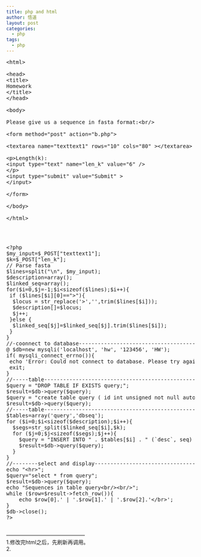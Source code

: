 ```yaml
---
title: php and html
author: 悟道
layout: post
categories:
  - php
tags:
  - php
---
```


<pre class="brush: xml; title: ; notranslate" title="">&lt;html&gt;

&lt;head&gt;
&lt;title&gt;
Homework
&lt;/title&gt;
&lt;/head&gt;

&lt;body&gt;

Please give us a sequence in fasta format:&lt;br/&gt;

&lt;form method="post" action="b.php"&gt;

&lt;textarea name="texttext1" rows="10" cols="80" &gt;&lt;/textarea&gt;

&lt;p&gt;Length(k):
&lt;input type="text" name="len_k" value="6" /&gt;
&lt;/p&gt;
&lt;input type="submit" value="Submit" &gt;
&lt;/input&gt;

&lt;/form&gt;

&lt;/body&gt;

&lt;/html&gt;



</pre>

<pre class="brush: php; title: ; notranslate" title="">&lt;?php
$my_input=$_POST["texttext1"];
$k=$_POST["len_k"];
// Parse fasta
$lines=split("\n", $my_input);
$description=array();
$linked_seq=array();
for($i=0,$j=-1;$i&lt;sizeof($lines);$i++){
 if ($lines[$i][0]=="&gt;"){
  $locus = str_replace('&gt;','',trim($lines[$i]));
  $description[]=$locus;
  $j++;
 }else {
  $linked_seq[$j]=$linked_seq[$j].trim($lines[$i]);
 }
}
//-coonnect to database----------------------------------------
@ $db=new mysqli('localhost', 'hw', '123456', 'HW');
if( mysqli_connect_errno()){
 echo 'Error: Could not connect to database. Please try again later.';
 exit;
}
//-----table-----------------------------------------------------
$query = "DROP TABLE IF EXISTS query;";
$result=$db-&gt;query($query);
$query = "create table query ( id int unsigned not null auto_increment primary key, `desc` text, seq text);";
$result=$db-&gt;query($query);
//-----table-----------------------------------------------------
$tables=array('query','dbseq');
for ($i=0;$i&lt;sizeof($description);$i++){  
  $segs=str_split($linked_seq[$i],$k);
  for ($j=0;$j&lt;sizeof($segs);$j++){
    $query = "INSERT INTO " . $tables[$i] . " (`desc`, seq) values ('$description[$i]', '$segs[$j]');";
    $result=$db-&gt;query($query);
  }
}
//--------select and display-------------------------------------------------
echo "&lt;hr&gt;";
$query="select * from query";
$result=$db-&gt;query($query);
echo "Sequences in table query&lt;br/&gt;&lt;br/&gt;";
while ($row=$result-&gt;fetch_row()){
    echo $row[0].' | '.$row[1].' | '.$row[2].'&lt;/br&gt;';
}
$db-&gt;close();
?&gt;

</pre>

&#8212;&#8212;&#8212;&#8212;&#8212;&#8212;&#8212;&#8212;&#8212;&#8212;&#8212;&#8212;&#8212;&#8212;&#8212;  
1.修改完html之后，先刷新再调用。  
2.
